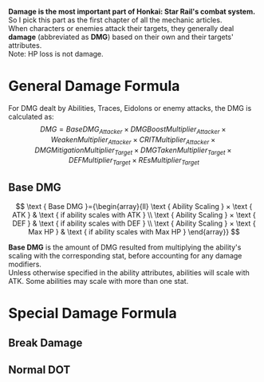 **Damage is the most important part of Honkai: Star Rail's combat system.** So I pick this part as the first chapter of all the mechanic articles.<br>
When characters or enemies attack their targets, they generally deal **damage** (abbreviated as **DMG**) based on their own and their targets' attributes.<br>
Note: HP loss is not damage.<br>
# General Damage Formula
For DMG dealt by Abilities, Traces, Eidolons or enemy attacks, the DMG is calculated as:<br>
$$DMG = Base DMG_{Attacker} × DMG Boost Multiplier_{Attacker} × Weaken Multiplier_{Attacker}  × CRIT Multiplier_{Attacker} × DMG Mitigation Multiplier_{Target} × DMG Taken Multiplier_{Target} × DEF Multiplier_{Target} ×  REs Multiplier_{Target}$$
## Base DMG
$$
\text { Base DMG }={\begin{array}{ll}
\text { Ability Scaling } × \text { ATK } & \text { if ability scales with ATK } \\
\text { Ability Scaling } × \text { DEF } & \text { if ability scales with DEF } \\
\text { Ability Scaling } × \text { Max HP } & \text { if ability scales with Max HP } 
\end{array}}
$$

**Base DMG** is the amount of DMG resulted from multiplying the ability's scaling with the corresponding stat, before accounting for any damage modifiers.<br>
Unless otherwise specified in the ability attributes, abilities will scale with ATK. Some abilities may scale with more than one stat.<br>
# Special Damage Formula
## Break Damage
## Normal DOT